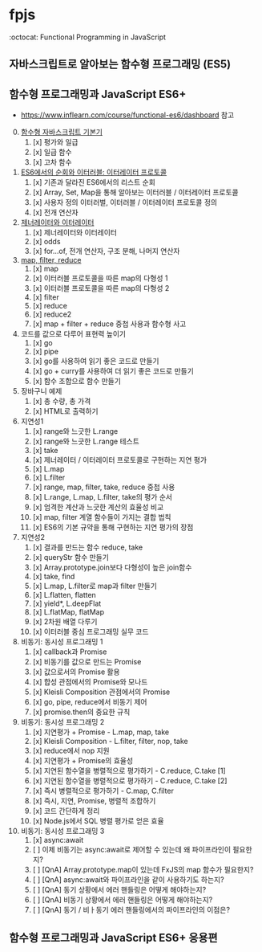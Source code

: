 # fpjs

:octocat: Functional Programming in JavaScript

## 자바스크립트로 알아보는 함수형 프로그래밍 (ES5)

## 함수형 프로그래밍과 JavaScript ES6+

-   https://www.inflearn.com/course/functional-es6/dashboard 참고

0. [함수형 자바스크립트 기본기](함수형%20프로그래밍과%20JavaScript%20ES6+/00.html)
    1. [x] 평가와 일급
    2. [x] 일급 함수
    3. [x] 고차 함수
1. [ES6에서의 순회와 이터러블: 이터레이터 프로토콜](함수형%20프로그래밍과%20JavaScript%20ES6+/01.html)
    1. [x] 기존과 달라진 ES6에서의 리스트 순회
    2. [x] Array, Set, Map을 통해 알아보는 이터러블 / 이터레이터 프로토콜
    3. [x] 사용자 정의 이터러벌, 이터러블 / 이터레이터 프로토콜 정의
    4. [x] 전개 연산자
2. [제너레이터와 이터레이터](./%ED%95%A8%EC%88%98%ED%98%95%20%ED%94%84%EB%A1%9C%EA%B7%B8%EB%9E%98%EB%B0%8D%EA%B3%BC%20JavaScript%20ES6%2B/02.html)
    1. [x] 제너레이터와 이터레이터
    2. [x] odds
    3. [x] for...of, 전개 연산자, 구조 분해, 나머지 연산자
3. [map, filter, reduce](함수형%20프로그래밍과%20JavaScript%20ES6+/03.html)
    1. [x] map
    2. [x] 이터러블 프로토콜을 따른 map의 다형성 1
    3. [x] 이터러블 프로토콜을 따른 map의 다형성 2
    4. [x] filter
    5. [x] reduce
    6. [x] reduce2
    7. [x] map + filter + reduce 중첩 사용과 함수형 사고
4. 코드를 값으로 다루어 표현력 높이기
    1. [x] go
    2. [x] pipe
    3. [x] go를 사용하여 읽기 좋은 코드로 만들기
    4. [x] go + curry를 사용하여 더 읽기 좋은 코드로 만들기
    5. [x] 함수 조합으로 함수 만들기
5. 장바구니 예제
    1. [x] 총 수량, 총 가격
    2. [x] HTML로 출력하기
6. 지연성1
    1. [x] range와 느긋한 L.range
    2. [x] range와 느긋한 L.range 테스트
    3. [x] take
    4. [x] 제너레이터 / 이터레이터 프로토콜로 구현하는 지연 평가
    5. [x] L.map
    6. [x] L.filter
    7. [x] range, map, filter, take, reduce 중첩 사용
    8. [x] L.range, L.map, L.filter, take의 평가 순서
    9. [x] 엄격한 계산과 느긋한 계산의 효율성 비교
    10. [x] map, filter 계열 함수들이 가지는 결합 법칙
    11. [x] ES6의 기본 규약을 통해 구현하는 지연 평가의 장점
7. 지연성2
    1. [x] 결과를 만드는 함수 reduce, take
    2. [x] queryStr 함수 만들기
    3. [x] Array.prototype.join보다 다형성이 높은 join함수
    4. [x] take, find
    5. [x] L.map, L.filter로 map과 filter 만들기
    6. [x] L.flatten, flatten
    7. [x] yield\*, L.deepFlat
    8. [x] L.flatMap, flatMap
    9. [x] 2차원 배열 다루기
    10. [x] 이터러블 중심 프로그래밍 실무 코드
8. 비동기: 동시성 프로그래밍 1
    1. [x] callback과 Promise
    2. [x] 비동기를 값으로 만드는 Promise
    3. [x] 값으로서의 Promise 활용
    4. [x] 합성 관점에서의 Promise와 모나드
    5. [x] Kleisli Composition 관점에서의 Promise
    6. [x] go, pipe, reduce에서 비동기 제어
    7. [x] promise.then의 중요한 규칙
9. 비동기: 동시성 프로그래밍 2
    1. [x] 지연평가 + Promise - L.map, map, take
    2. [x] Kleisli Composition - L.filter, filter, nop, take
    3. [x] reduce에서 nop 지원
    4. [x] 지연평가 + Promise의 효율성
    5. [x] 지연된 함수열을 병렬적으로 평가하기 - C.reduce, C.take [1]
    6. [x] 지연된 함수열을 병렬적으로 평가하기 - C.reduce, C.take [2]
    7. [x] 즉시 병렬적으로 평가하기 - C.map, C.filter
    8. [x] 즉시, 지연, Promise, 병렬적 조합하기
    9. [x] 코드 간단하게 정리
    10. [x] Node.js에서 SQL 병렬 평가로 얻은 효율
10. 비동기: 동시성 프로그래밍 3
    1. [x] async:await
    2. [ ] 이제 비동기는 async:await로 제어할 수 있는데 왜 파이프라인이 필요한지?
    3. [ ] [QnA] Array.prototype.map이 있는데 FxJS의 map 함수가 필요한지?
    4. [ ] [QnA] async:await와 파이프라인을 같이 사용하기도 하는지?
    5. [ ] [QnA] 동기 상황에서 에러 핸들링은 어떻게 해야하는지?
    6. [ ] [QnA] 비동기 상황에서 에러 핸들링은 어떻게 해야하는지?
    7. [ ] [QnA] 동기 / 비ㅏ동기 에러 핸들링에서의 파이프라인의 이점은?

## 함수형 프로그래밍과 JavaScript ES6+ 응용편
